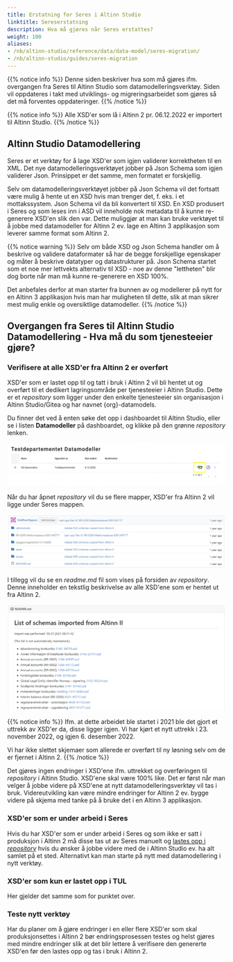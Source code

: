 ```yaml
---
title: Erstatning for Seres i Altinn Studio
linktitle: Sereserstatning
description: Hva må gjøres når Seres erstattes?
weight: 100
aliases:
- /nb/altinn-studio/reference/data/data-model/seres-migration/
- /nb/altinn-studio/guides/seres-migration
---
```


{{% notice info %}}
Denne siden beskriver hva som må gjøres ifm. overgangen fra Seres til Altinn Studio som datamodelleringsverktøy. 
Siden vil oppdateres i takt med utviklings- og migreringsarbeidet som gjøres så det må forventes oppdateringer.
{{% /notice %}}

{{% notice info %}}
Alle XSD'er som lå i Altinn 2 pr. 06.12.2022 er importert til Altinn Studio.
{{% /notice %}} 


## Altinn Studio Datamodellering
Seres er et verktøy for å lage XSD'er som igjen validerer korrektheten til en XML. Det nye datamodelleringsverktøyet jobber på Json Schema som igjen validerer Json. Prinsippet er det samme, men formatet er forskjellig.

Selv om datamodelleringsverktøyet jobber på Json Schema vil det fortsatt være mulig å hente ut en XSD hvis man trenger det, f. eks. i et mottakssystem. Json Schema vil da bli konvertert til XSD. En XSD produsert i Seres og som leses inn i ASD vil inneholde nok metadata til å kunne re-generere XSD'en slik den var. Dette muliggjør at man kan bruke verktøyet til å jobbe med datamodeller for Altinn 2 ev. lage en Altinn 3 applikasjon som leverer samme format som Altinn 2.

{{% notice warning %}}
Selv om både XSD og Json Schema handler om å beskrive og validere dataformater så har de begge forskjellige egenskaper og måter å beskrive datatyper og datastrukturer på. Json Schema startet som et noe mer lettvekts alternativ til XSD - noe av denne "lettheten" blir dog borte når man må kunne re-generere en XSD 100%. 

Det anbefales derfor at man starter fra bunnen av og modellerer på nytt for en Altinn 3 applikasjon hvis man har muligheten til dette, slik at man sikrer mest mulig enkle og oversiktlige datamodeller.
{{% /notice %}}

## Overgangen fra Seres til Altinn Studio Datamodellering - Hva må du som tjenesteeier gjøre?
### Verifisere at alle XSD'er fra Altinn 2 er overført
XSD'er som er lastet opp til og tatt i bruk i Altinn 2 vil bli hentet ut og overført til et dedikert lagringsområde per tjenesteeier i Altinn Studio. Dette er et _repository_ som ligger under den enkelte tjenesteeier sin organisasjon i Altinn Studio/Gitea og har navnet {org}-datamodels.

Du finner det ved å enten søke det opp i dashboardet til Altinn Studio, eller se i listen **Datamodeller** på dashboardet,
 og klikke på den grønne _repository_ lenken.

![Finn datamodell repository](datamodels-dashboard.png "Finn datamodell repository")

Når du har åpnet _repository_ vil du se flere mapper, XSD'er fra Altinn 2 vil ligge under Seres mappen.

![Mappestruktur](datamodels-folder-structure.png "Mappestruktur")

I tillegg vil du se en _readme.md_ fil som vises på forsiden av _repository_. Denne inneholder en tekstlig beskrivelse av alle XSD'ene som er hentet ut fra Altinn 2.

![Importerte filer fra Altinn 2](datamodels-readme.png "Importerte filer fra Altinn 2")

{{% notice info %}}
Ifm. at dette arbeidet ble startet i 2021 ble det gjort et uttrekk av XSD'er da, disse ligger igjen. Vi har kjørt et nytt uttrekk i 23. november 2022, og igjen 6. desember 2022.

Vi har ikke slettet skjemaer som allerede er overført til ny løsning selv om de er fjernet i Altinn 2.
{{% /notice %}}

Det gjøres ingen endringer i XSD'ene ifm. uttrekket og overføringen til _repository_ i Altinn Studio. XSD'ene skal være 
100% like. Det er først når man velger å jobbe videre på XSD'ene at nytt datamodelleringsverktøy vil tas i bruk. Videreutvikling kan være mindre endringer for Altinn 2 ev. bygge videre på skjema med tanke på å bruke det i en Altinn 3 applikasjon.

### XSD'er som er under arbeid i Seres
Hvis du har XSD'er som er under arbeid i Seres og som ikke er satt i produksjon i Altinn 2 må disse tas ut av Seres 
manuelt og [lastes opp i _repository_][1] hvis du ønsker å jobbe videre med de i Altinn Studio ev. ha alt samlet på et sted. 
Alternativt kan man starte på nytt med datamodellering i nytt verktøy.

### XSD'er som kun er lastet opp i TUL
Her gjelder det samme som for punktet over.

### Teste nytt verktøy
Har du planer om å gjøre endringer i en eller flere XSD'er som skal produksjonsettes i Altinn 2 bør endringsprosessen
testes og helst gjøres med mindre endringer slik at det blir lettere å verifisere den genererte XSD'en før den lastes
opp og tas i bruk i Altinn 2.

[1]: /nb/altinn-studio/reference/data/data-modeling/#laste-opp-xsd-til-repo